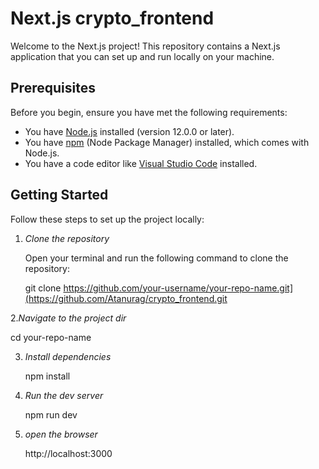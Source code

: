 # Next.js crypto_frontend 

Welcome to the Next.js project! This repository contains a Next.js application that you can set up and run locally on your machine.

## Prerequisites

Before you begin, ensure you have met the following requirements:

- You have [Node.js](https://nodejs.org/) installed (version 12.0.0 or later).
- You have [npm](https://www.npmjs.com/) (Node Package Manager) installed, which comes with Node.js.
- You have a code editor like [Visual Studio Code](https://code.visualstudio.com/) installed.

## Getting Started

Follow these steps to set up the project locally:

1. *Clone the repository*

   Open your terminal and run the following command to clone the repository:

   
   git clone https://github.com/your-username/your-repo-name.git](https://github.com/Atanurag/crypto_frontend.git
   
2.*Navigate to the project dir*

  cd your-repo-name

3. *Install dependencies*

    npm install

4. *Run the dev server*

   npm run dev

5. *open the browser*

   http://localhost:3000

